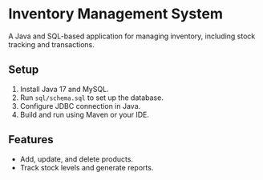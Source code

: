 # Inventory Management System
A Java and SQL-based application for managing inventory, including stock tracking and transactions.

## Setup
1. Install Java 17 and MySQL.
2. Run `sql/schema.sql` to set up the database.
3. Configure JDBC connection in Java.
4. Build and run using Maven or your IDE.

## Features
- Add, update, and delete products.
- Track stock levels and generate reports.